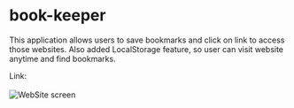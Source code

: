 # book-keeper

This application allows users to save bookmarks and click on link to access those websites.
Also added LocalStorage feature, so user can visit website anytime and find bookmarks.

Link: <br><br>
![WebSite screen]()
